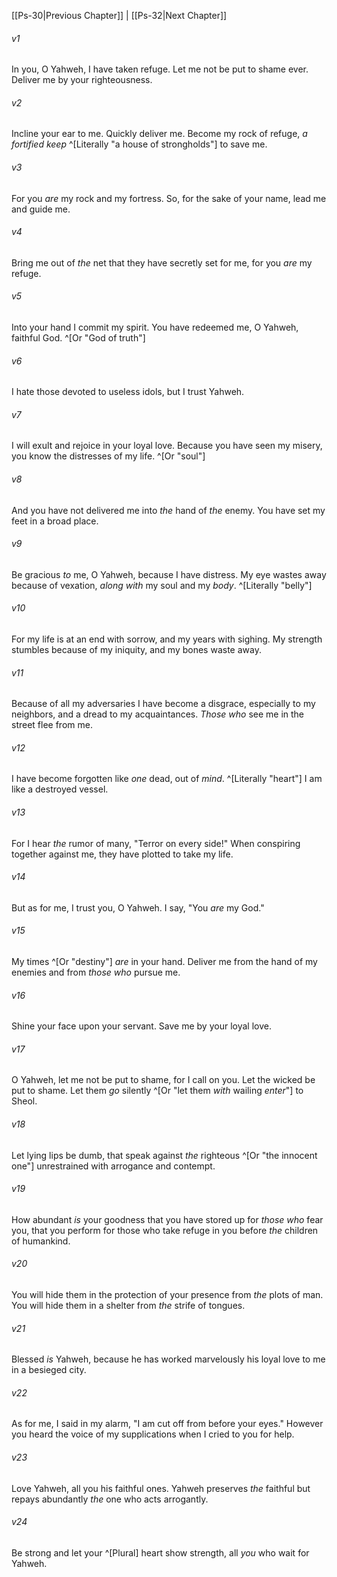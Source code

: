 ﻿---
aliases:
  - Psalms 31
---

[[Ps-30|Previous Chapter]] | [[Ps-32|Next Chapter]]

###### v1
In you, O Yahweh, I have taken refuge.
Let me not be put to shame ever.
Deliver me by your righteousness.

###### v2
Incline your ear to me.
Quickly deliver me.
Become my rock of refuge,
_a fortified keep_ ^[Literally "a house of strongholds"] to save me.

###### v3
For you _are_ my rock and my fortress.
So, for the sake of your name,
lead me and guide me.

###### v4
Bring me out of _the_ net that they have secretly set for me,
for you _are_ my refuge.

###### v5
Into your hand I commit my spirit.
You have redeemed me, O Yahweh, faithful God. ^[Or "God of truth"]

###### v6
I hate those devoted to useless idols,
but I trust Yahweh.

###### v7
I will exult and rejoice in your loyal love.
Because you have seen my misery,
you know the distresses of my life. ^[Or "soul"]

###### v8
And you have not delivered me
into _the_ hand of _the_ enemy.
You have set my feet in a broad place.

###### v9
Be gracious _to_ me, O Yahweh,
because I have distress.
My eye wastes away because of vexation,
_along with_ my soul and my _body_. ^[Literally "belly"]

###### v10
For my life is at an end with sorrow,
and my years with sighing.
My strength stumbles because of my iniquity,
and my bones waste away.

###### v11
Because of all my adversaries I have become a disgrace,
especially to my neighbors,
and a dread to my acquaintances.
_Those who_ see me in the street flee from me.

###### v12
I have become forgotten like _one_ dead, out of _mind_. ^[Literally "heart"]
I am like a destroyed vessel.

###### v13
For I hear _the_ rumor of many,
"Terror on every side!"
When conspiring together against me,
they have plotted to take my life.

###### v14
But as for me, I trust you, O Yahweh.
I say, "You _are_ my God."

###### v15
My times ^[Or "destiny"] _are_ in your hand.
Deliver me from the hand of my enemies
and from _those who_ pursue me.

###### v16
Shine your face upon your servant.
Save me by your loyal love.

###### v17
O Yahweh, let me not be put to shame, for I call on you.
Let the wicked be put to shame.
Let them _go_ silently ^[Or "let them _with_ wailing _enter_"] to Sheol.

###### v18
Let lying lips be dumb,
that speak against _the_ righteous ^[Or "the innocent one"] unrestrained
with arrogance and contempt.

###### v19
How abundant _is_ your goodness
that you have stored up for _those who_ fear you,
that you perform for those who take refuge in you
before _the_ children of humankind.

###### v20
You will hide them in the protection of your presence
from _the_ plots of man.
You will hide them in a shelter from _the_ strife of tongues.

###### v21
Blessed _is_ Yahweh,
because he has worked marvelously his loyal love to me
in a besieged city.

###### v22
As for me, I said in my alarm,
"I am cut off from before your eyes."
However you heard the voice of my supplications
when I cried to you for help.

###### v23
Love Yahweh, all you his faithful ones.
Yahweh preserves _the_ faithful
but repays abundantly _the_ one who acts arrogantly.

###### v24
Be strong and let your ^[Plural] heart show strength,
all _you_ who wait for Yahweh.